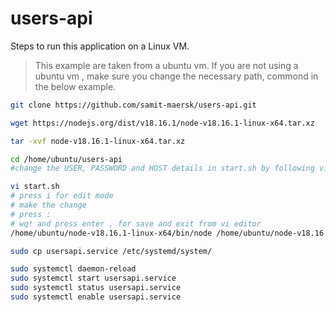 # users-api

Steps to run this application on a Linux VM.
> This example are taken from a ubuntu vm. If you are not using a ubuntu vm , make sure you change the necessary path, commond in the below example.

```bash
git clone https://github.com/samit-maersk/users-api.git

wget https://nodejs.org/dist/v18.16.1/node-v18.16.1-linux-x64.tar.xz

tar -xvf node-v18.16.1-linux-x64.tar.xz

cd /home/ubuntu/users-api
#change the USER, PASSWORD and HOST details in start.sh by following vi editor tips 

vi start.sh 
# press i for edit mode
# make the change
# press :
# wq! and press enter , for save and exit from vi editor
/home/ubuntu/node-v18.16.1-linux-x64/bin/node /home/ubuntu/node-v18.16.1-linux-x64/bin/npm install

sudo cp usersapi.service /etc/systemd/system/

sudo systemctl daemon-reload
sudo systemctl start usersapi.service
sudo systemctl status usersapi.service
sudo systemctl enable usersapi.service

```
